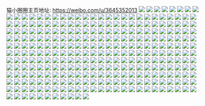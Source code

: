 猫小圈圈主页地址: https://weibo.com/u/3645352013 
![](https://wx4.sinaimg.cn/mw2000/d947a84dly1h9iunsws8uj20o615mnaz.jpg) 
![](https://wx4.sinaimg.cn/mw2000/d947a84dly1h9iunudb94j20oq1544ec.jpg) 
![](https://wx4.sinaimg.cn/mw2000/d947a84dly1h9iunvi954j20oa15ddt2.jpg) 
![](https://wx4.sinaimg.cn/mw2000/d947a84dly1h9dzi9q1jyj21sc2ds4qp.jpg) 
![](https://wx4.sinaimg.cn/mw2000/d947a84dly1h9dzi5typuj21sc2ds4qp.jpg) 
![](https://wx4.sinaimg.cn/mw2000/d947a84dly1h9dzidb46uj21sc2ds4qp.jpg) 
![](https://wx4.sinaimg.cn/mw2000/d947a84dgy1h87584a1drj20u0140ten.jpg) 
![](https://wx4.sinaimg.cn/mw2000/d947a84dgy1h8758535hyj20u0140q71.jpg) 
![](https://wx4.sinaimg.cn/mw2000/d947a84dgy1h7yuftxmdrj21o02804qp.jpg) 
![](https://wx4.sinaimg.cn/mw2000/d947a84dgy1h7gqihyr4wj20js14241u.jpg) 
![](https://wx4.sinaimg.cn/mw2000/d947a84dgy1h7gqihgbh3j20wi1uaahm.jpg) 
![](https://wx4.sinaimg.cn/mw2000/d947a84dgy1h6ay8d41paj21w82kdqkh.jpg) 
![](https://wx4.sinaimg.cn/mw2000/d947a84dgy1h6ay8cimmlj213p1kwgxd.jpg) 
![](https://wx4.sinaimg.cn/mw2000/d947a84dly1h4ukkch0qzj20u00cwabg.jpg) 
![](https://wx4.sinaimg.cn/mw2000/d947a84dly1h4pxyy7gxij22c02c0u0x.jpg) 
![](https://wx4.sinaimg.cn/mw2000/d947a84dly1h4pxyzuhffj22tc240b29.jpg) 
![](https://wx4.sinaimg.cn/mw2000/d947a84dly1h4pxz154qrj20j60i00ud.jpg) 
![](https://wx4.sinaimg.cn/mw2000/d947a84dly1h43iu4a7tyj21le223qrm.jpg) 
![](https://wx4.sinaimg.cn/mw2000/d947a84dly1h43iu5xkl4j21nw2614mx.jpg) 
![](https://wx4.sinaimg.cn/mw2000/d947a84dly1h43iu87qxoj21m0270hdf.jpg) 
![](https://wx4.sinaimg.cn/mw2000/d947a84dly1h3xw8qeo2sj217c1hw7lj.jpg) 
![](https://wx4.sinaimg.cn/mw2000/d947a84dly1h3xw8qxkgrj218q1kwk2l.jpg) 
![](https://wx4.sinaimg.cn/mw2000/d947a84dgy1h2zv5u0u8wj20u014079t.jpg) 
![](https://wx4.sinaimg.cn/mw2000/d947a84dgy1h2zv5sbox4j20u014079i.jpg) 
![](https://wx4.sinaimg.cn/mw2000/d947a84dgy1h24tmjbze5j21qr2ci4ix.jpg) 
![](https://wx4.sinaimg.cn/mw2000/d947a84dgy1h24tmqg1ivj21rb2904qp.jpg) 
![](https://wx4.sinaimg.cn/mw2000/d947a84dgy1h16n2oirnbj20sg0sg74o.jpg) 
![](https://wx4.sinaimg.cn/mw2000/d947a84dgy1h16n2pgkd9j21bw19b492.jpg) 
![](https://wx4.sinaimg.cn/mw2000/d947a84dgy1h16n2o1ygtj21qq2q8qv6.jpg) 
![](https://wx4.sinaimg.cn/mw2000/d947a84dgy1h0lbap2w4uj20u0140gwg.jpg) 
![](https://wx4.sinaimg.cn/mw2000/d947a84dgy1h0lbankdk1j20u012r451.jpg) 
![](https://wx4.sinaimg.cn/mw2000/d947a84dgy1h0lbaqjzrtj20u0140tiz.jpg) 
![](https://wx4.sinaimg.cn/mw2000/d947a84dgy1h0lbaru8hoj20u01407da.jpg) 
![](https://wx4.sinaimg.cn/mw2000/d947a84dgy1h0lbatdvboj20u0141qcz.jpg) 
![](https://wx4.sinaimg.cn/mw2000/d947a84dgy1h0iz2i8eavj20u0147aem.jpg) 
![](https://wx4.sinaimg.cn/mw2000/d947a84dgy1h0iz2j6tbwj21400u0afo.jpg) 
![](https://wx4.sinaimg.cn/mw2000/d947a84dgy1h0iz2k0z63j20u0140afp.jpg) 
![](https://wx4.sinaimg.cn/mw2000/d947a84dgy1h0iz2kpwidj20u014ywje.jpg) 
![](https://wx4.sinaimg.cn/mw2000/d947a84dgy1h0hqn0am20j20u0140n30.jpg) 
![](https://wx4.sinaimg.cn/mw2000/d947a84dgy1h0hqmz0tm7j20u013zgy7.jpg) 
![](https://wx4.sinaimg.cn/mw2000/d947a84dgy1h0hqn1kamej20u015ejze.jpg) 
![](https://wx4.sinaimg.cn/mw2000/d947a84dgy1h0hqn5gtbaj20u0140128.jpg) 
![](https://wx4.sinaimg.cn/mw2000/d947a84dgy1h0hqnkpk41j20u014eth6.jpg) 
![](https://wx4.sinaimg.cn/mw2000/d947a84dgy1h0hqnn98tjj20m10upwkx.jpg) 
![](https://wx4.sinaimg.cn/mw2000/d947a84dgy1h0c9p40i0jj20u00u0gpz.jpg) 
![](https://wx4.sinaimg.cn/mw2000/d947a84dgy1h0c9p4n1iwj20u00u0n1x.jpg) 
![](https://wx4.sinaimg.cn/mw2000/d947a84dgy1h0c9p5etvoj20u00u0q84.jpg) 
![](https://wx4.sinaimg.cn/mw2000/d947a84dgy1h0c9p3c204j20u012610w.jpg) 
![](https://wx4.sinaimg.cn/mw2000/d947a84dgy1h0c9p604nzj20sg0sgju0.jpg) 
![](https://wx4.sinaimg.cn/mw2000/d947a84dgy1h0c9p70hxoj20u01hctft.jpg) 
![](https://wx4.sinaimg.cn/mw2000/d947a84dgy1h0aagpv2u4j21sc2dsx6p.jpg) 
![](https://wx4.sinaimg.cn/mw2000/d947a84dgy1h0aah4c7hsj226d2whx6p.jpg) 
![](https://wx4.sinaimg.cn/mw2000/d947a84dgy1h0aahdvkevj21qu2bshdt.jpg) 
![](https://wx4.sinaimg.cn/mw2000/d947a84dgy1h0aaglkcuaj21pg1pg7wh.jpg) 
![](https://wx4.sinaimg.cn/mw2000/d947a84dgy1h0aaszl27sj21qr2ovkjl.jpg) 
![](https://wx4.sinaimg.cn/mw2000/d947a84dgy1h0aass9yysj20lz0lzadq.jpg) 
![](https://wx4.sinaimg.cn/mw2000/d947a84dgy1h060ok7r16j223t2ns1kx.jpg) 
![](https://wx4.sinaimg.cn/mw2000/d947a84dgy1h060on5gr2j22c0340u0x.jpg) 
![](https://wx4.sinaimg.cn/mw2000/d947a84dgy1gztocm634nj22c0340kjl.jpg) 
![](https://wx4.sinaimg.cn/mw2000/d947a84dgy1gztocna8cgj21sc2dsk93.jpg) 
![](https://wx4.sinaimg.cn/mw2000/d947a84dgy1gztocp92rlj22c0340u0x.jpg) 
![](https://wx4.sinaimg.cn/mw2000/d947a84dgy1gztocqhqfcj21as1as4jn.jpg) 
![](https://wx4.sinaimg.cn/mw2000/d947a84dgy1gztocrirjtj2225225e70.jpg) 
![](https://wx4.sinaimg.cn/mw2000/d947a84dgy1gztockrl3xj20zg0zgnd4.jpg) 
![](https://wx4.sinaimg.cn/mw2000/d947a84dly1gz0igo0cb7j22c0340u0x.jpg) 
![](https://wx4.sinaimg.cn/mw2000/d947a84dly1gz0igmee1nj22c0340hdu.jpg) 
![](https://wx4.sinaimg.cn/mw2000/d947a84dly1gz0igpwgskj22c03404qq.jpg) 
![](https://wx4.sinaimg.cn/mw2000/d947a84dly1gz0igqik2oj20vs12m17w.jpg) 
![](https://wx4.sinaimg.cn/mw2000/d947a84dly1gz0igra6xtj20w618fn69.jpg) 
![](https://wx4.sinaimg.cn/mw2000/d947a84dly1gz0igrxcsgj20wi1dq4ba.jpg) 
![](https://wx4.sinaimg.cn/mw2000/d947a84dly1gyeptiiivij20ee0dht9x.jpg) 
![](https://wx4.sinaimg.cn/mw2000/d947a84dly1gyeptszyfyj20wi1yce3p.jpg) 
![](https://wx4.sinaimg.cn/mw2000/d947a84dly1gy96admbg1j21sc1schdt.jpg) 
![](https://wx4.sinaimg.cn/mw2000/d947a84dgy1gxmwekxav3j21nl25y4qq.jpg) 
![](https://wx4.sinaimg.cn/mw2000/d947a84dgy1gxmwfe3xgjj21v42v2hdu.jpg) 
![](https://wx4.sinaimg.cn/mw2000/d947a84dgy1gxmwfijvyfj21ar1qckib.jpg) 
![](https://wx4.sinaimg.cn/mw2000/d947a84dgy1gxmwed3dqsj213c1gg1k5.jpg) 
![](https://wx4.sinaimg.cn/mw2000/d947a84dgy1gxmwft2ulaj224t2uf7wi.jpg) 
![](https://wx4.sinaimg.cn/mw2000/d947a84dgy1gwzu0r85k8j22c0340b2a.jpg) 
![](https://wx4.sinaimg.cn/mw2000/d947a84dgy1gwzu23t1bmj22av32g7wi.jpg) 
![](https://wx4.sinaimg.cn/mw2000/d947a84dgy1gwzu0tub1xj216o1kw7os.jpg) 
![](https://wx4.sinaimg.cn/mw2000/d947a84dgy1gwzu0vm3vtj20si10mdqw.jpg) 
![](https://wx4.sinaimg.cn/mw2000/d947a84dgy1gwzu0j5oawj21bx1u31kx.jpg) 
![](https://wx4.sinaimg.cn/mw2000/d947a84dgy1gwzu12juryj22c03401ky.jpg) 
![](https://wx4.sinaimg.cn/mw2000/d947a84dgy1gw03m43q4xj20u00u0q9i.jpg) 
![](https://wx4.sinaimg.cn/mw2000/d947a84dgy1gw03m587hlj20u01657ar.jpg) 
![](https://wx4.sinaimg.cn/mw2000/d947a84dgy1gw03m63282j20u00uo0w5.jpg) 
![](https://wx4.sinaimg.cn/mw2000/d947a84dgy1gw03m7f9ddj20u0140agf.jpg) 
![](https://wx4.sinaimg.cn/mw2000/d947a84dgy1gw03m8hiy3j20u00u0n1t.jpg) 
![](https://wx4.sinaimg.cn/mw2000/003YHwAdgy1gvqrfxvpkij60u01407ch02.jpg) 
![](https://wx4.sinaimg.cn/mw2000/003YHwAdgy1gvqrgw5hesj60mi0u077u02.jpg) 
![](https://wx4.sinaimg.cn/mw2000/003YHwAdgy1gvqrg27rekj60ql0llact02.jpg) 
![](https://wx4.sinaimg.cn/mw2000/003YHwAdgy1gvqrg4aybnj60u0140qbr02.jpg) 
![](https://wx4.sinaimg.cn/mw2000/003YHwAdgy1gvqrg1bd78j60u019f45d02.jpg) 
![](https://wx4.sinaimg.cn/mw2000/003YHwAdgy1gvqrg6u8djj60u0140qdm02.jpg) 
![](https://wx4.sinaimg.cn/mw2000/003YHwAdgy1gvqrgq2n7sj60cb05ijrp02.jpg) 
![](https://wx4.sinaimg.cn/mw2000/003YHwAdgy1gvqrgn457rj60u00u0wn402.jpg) 
![](https://wx4.sinaimg.cn/mw2000/003YHwAdgy1gvqrgpfjb0j60u014010a02.jpg) 
![](https://wx4.sinaimg.cn/mw2000/003YHwAdgy1gvkykogivoj62c03404qq02.jpg) 
![](https://wx4.sinaimg.cn/mw2000/003YHwAdgy1gvkykxlm1cj62c03401ky02.jpg) 
![](https://wx4.sinaimg.cn/mw2000/003YHwAdgy1gvaitxb6jfj62c0340qv502.jpg) 
![](https://wx4.sinaimg.cn/mw2000/003YHwAdgy1gvaitmyddej62c0340kjm02.jpg) 
![](https://wx4.sinaimg.cn/mw2000/003YHwAdgy1gvaiuagydgj62c0340e8302.jpg) 
![](https://wx4.sinaimg.cn/mw2000/003YHwAdgy1gvaiukdxj6j625e2slhdu02.jpg) 
![](https://wx4.sinaimg.cn/mw2000/003YHwAdgy1gvaiuusgufj61k922anpd02.jpg) 
![](https://wx4.sinaimg.cn/mw2000/003YHwAdgy1gvaiunnjcvj613f1iktrq02.jpg) 
![](https://wx4.sinaimg.cn/mw2000/003YHwAdgy1guma9q35g4j60u014y7eb02.jpg) 
![](https://wx4.sinaimg.cn/mw2000/003YHwAdgy1guma9kwvepj60u0140n1y02.jpg) 
![](https://wx4.sinaimg.cn/mw2000/003YHwAdgy1guma9sqcscj60u015ntcy02.jpg) 
![](https://wx4.sinaimg.cn/mw2000/003YHwAdgy1guma9wbn48j60u013nwkj02.jpg) 
![](https://wx4.sinaimg.cn/mw2000/003YHwAdgy1gumaa6232fj60u0140dm102.jpg) 
![](https://wx4.sinaimg.cn/mw2000/003YHwAdgy1gugpn7hkf5j60u015r7c202.jpg) 
![](https://wx4.sinaimg.cn/mw2000/003YHwAdgy1gugpn74d7ij60u00y743y02.jpg) 
![](https://wx4.sinaimg.cn/mw2000/003YHwAdgy1gufec2weozj60u00vxjuk02.jpg) 
![](https://wx4.sinaimg.cn/mw2000/003YHwAdgy1gufec3dwabj60u013qadj02.jpg) 
![](https://wx4.sinaimg.cn/mw2000/003YHwAdgy1gufec41rfwj60u00uv7a202.jpg) 
![](https://wx4.sinaimg.cn/mw2000/003YHwAdgy1gufec4tfoij60u01407br02.jpg) 
![](https://wx4.sinaimg.cn/mw2000/003YHwAdgy1gufec2d4bqj60u0140n6102.jpg) 
![](https://wx4.sinaimg.cn/mw2000/003YHwAdly1gu1jmg75hfj61fy254hdt02.jpg) 
![](https://wx4.sinaimg.cn/mw2000/003YHwAdly1gu1jmi9xqpj61k727ze8102.jpg) 
![](https://wx4.sinaimg.cn/mw2000/003YHwAdly1gu1jmitf5mj60u0149qdw02.jpg) 
![](https://wx4.sinaimg.cn/mw2000/003YHwAdly1gtulmqd6pgj62c0340e8302.jpg) 
![](https://wx4.sinaimg.cn/mw2000/003YHwAdly1gtulmwpwi7j62c03401ky02.jpg) 
![](https://wx4.sinaimg.cn/mw2000/003YHwAdly1gtulmrefizj60rs119n5602.jpg) 
![](https://wx4.sinaimg.cn/mw2000/003YHwAdly1gtulmjvjitj60wi15i47s02.jpg) 
![](https://wx4.sinaimg.cn/mw2000/003YHwAdly1gtnneqtnpgj619h19he4902.jpg) 
![](https://wx4.sinaimg.cn/mw2000/003YHwAdly1gtnnetkwy3j61472tunpd02.jpg) 
![](https://wx4.sinaimg.cn/mw2000/003YHwAdly1gtnnerqqzbj61f81f81ap02.jpg) 
![](https://wx4.sinaimg.cn/mw2000/003YHwAdly1gtnnevwwe3j62192p67wi02.jpg) 
![](https://wx4.sinaimg.cn/mw2000/003YHwAdly1gtnnezonugj61nx1pokf502.jpg) 
![](https://wx4.sinaimg.cn/mw2000/003YHwAdly1gtnney2bvhj61uw2jnhdt02.jpg) 
![](https://wx4.sinaimg.cn/mw2000/003YHwAdly1gtnnf2jlq5j61de2mpx6p02.jpg) 
![](https://wx4.sinaimg.cn/mw2000/003YHwAdly1gtnnf44h5ij62c02c0npd02.jpg) 
![](https://wx4.sinaimg.cn/mw2000/003YHwAdly1gtnnf6385zj61sw1tg1kx02.jpg) 
![](https://wx4.sinaimg.cn/mw2000/d947a84dly1gsraf19xm8j21li1q6e81.jpg) 
![](https://wx4.sinaimg.cn/mw2000/d947a84dly1gsrafv89cuj22c033z7wi.jpg) 
![](https://wx4.sinaimg.cn/mw2000/d947a84dly1gsrag97npvj22c03407wi.jpg) 
![](https://wx4.sinaimg.cn/mw2000/d947a84dly1gsraew5zuuj22bk2p1kjm.jpg) 
![](https://wx4.sinaimg.cn/mw2000/d947a84dly1gsp1u3lns8j22c0335qv6.jpg) 
![](https://wx4.sinaimg.cn/mw2000/d947a84dly1gsp1txgtyjj224r2q14qq.jpg) 
![](https://wx4.sinaimg.cn/mw2000/d947a84dly1gsp1u7m3blj22bz2q84qq.jpg) 
![](https://wx4.sinaimg.cn/mw2000/d947a84dly1gsp1ub82opj22c02zn7wi.jpg) 
![](https://wx4.sinaimg.cn/mw2000/d947a84dly1gsp1ustycjj20qo0qomxl.jpg) 
![](https://wx4.sinaimg.cn/mw2000/d947a84dly1gsp1tsrqbwj22c033zhdu.jpg) 
![](https://wx4.sinaimg.cn/mw2000/d947a84dly1gsp1ugv0foj22c0335kjm.jpg) 
![](https://wx4.sinaimg.cn/mw2000/d947a84dly1gsp1umsxjnj22542zdkjn.jpg) 
![](https://wx4.sinaimg.cn/mw2000/d947a84dly1gsp1usdvu4j22c02z4kjm.jpg) 
![](https://wx4.sinaimg.cn/mw2000/d947a84dgy1gs2viku6pyj22c03401l4.jpg) 
![](https://wx4.sinaimg.cn/mw2000/d947a84dgy1gs2viofxfwj20u00jhtan.jpg) 
![](https://wx4.sinaimg.cn/mw2000/d947a84dgy1gs2vim5zk2j21bq1zlty4.jpg) 
![](https://wx4.sinaimg.cn/mw2000/d947a84dgy1gs2vilm96hj21400u0q9w.jpg) 
![](https://wx4.sinaimg.cn/mw2000/d947a84dgy1gs2viilavjj22c02uoqv8.jpg) 
![](https://wx4.sinaimg.cn/mw2000/d947a84dgy1gs2vimzm83j22y327kkjl.jpg) 
![](https://wx4.sinaimg.cn/mw2000/d947a84dgy1gs1jyzbn2tj22c033zb2g.jpg) 
![](https://wx4.sinaimg.cn/mw2000/d947a84dgy1gs1jz9bbhpj22c033z1l2.jpg) 
![](https://wx4.sinaimg.cn/mw2000/d947a84dgy1gs1jzi57b3j22c0340e85.jpg) 
![](https://wx4.sinaimg.cn/mw2000/d947a84dgy1gs1jzv876kj22c0340e88.jpg) 
![](https://wx4.sinaimg.cn/mw2000/d947a84dgy1gs1k0a1ennj22c02c04qp.jpg) 
![](https://wx4.sinaimg.cn/mw2000/d947a84dgy1gs1jymeoeij22ap31ie87.jpg) 
![](https://wx4.sinaimg.cn/mw2000/d947a84dgy1gs1k07gqwuj22bz32whdz.jpg) 
![](https://wx4.sinaimg.cn/mw2000/d947a84dgy1gs1k0x3dwbj22c033zhdy.jpg) 
![](https://wx4.sinaimg.cn/mw2000/d947a84dgy1gs1k0lmjw4j22c033zqva.jpg) 
![](https://wx4.sinaimg.cn/mw2000/d947a84dgy1grk8jrqhpqj22801o0hdw.jpg) 
![](https://wx4.sinaimg.cn/mw2000/d947a84dgy1grk8jwxeosj21o0280x6s.jpg) 
![](https://wx4.sinaimg.cn/mw2000/d947a84dgy1grk8jyh5pgj20u01404qp.jpg) 
![](https://wx4.sinaimg.cn/mw2000/d947a84dgy1grb8uqiussj22c02c0b2d.jpg) 
![](https://wx4.sinaimg.cn/mw2000/d947a84dgy1grb8uhkyjfj22c02c01l4.jpg) 
![](https://wx4.sinaimg.cn/mw2000/d947a84dgy1gqjbzn3l7pj22c02c0qbh.jpg) 
![](https://wx4.sinaimg.cn/mw2000/d947a84dgy1gqjbzs6yd6j223d24te82.jpg) 
![](https://wx4.sinaimg.cn/mw2000/d947a84dgy1gqjc02dtccj22c0340hdy.jpg) 
![](https://wx4.sinaimg.cn/mw2000/d947a84dgy1gqefwrn1kzj21n81o0qv7.jpg) 
![](https://wx4.sinaimg.cn/mw2000/d947a84dgy1gqefwwf4p2j21sc1scx6q.jpg) 
![](https://wx4.sinaimg.cn/mw2000/d947a84dgy1gqefx2q9bbj22c02c0u0z.jpg) 
![](https://wx4.sinaimg.cn/mw2000/d947a84dgy1gqefx9w1s4j22av2ave84.jpg) 
![](https://wx4.sinaimg.cn/mw2000/d947a84dgy1gqefxi9dwej22c02c0e85.jpg) 
![](https://wx4.sinaimg.cn/mw2000/d947a84dgy1gqefxjh57sj22c02c04bw.jpg) 
![](https://wx4.sinaimg.cn/mw2000/d947a84dgy1gq954rdevjj22ao2ao7wk.jpg) 
![](https://wx4.sinaimg.cn/mw2000/d947a84dgy1gq954wwvkxj2212212npe.jpg) 
![](https://wx4.sinaimg.cn/mw2000/d947a84dgy1gq955fdtexj22aw2awkjq.jpg) 
![](https://wx4.sinaimg.cn/mw2000/d947a84dgy1gq9554j1uuj22c02c0e84.jpg) 
![](https://wx4.sinaimg.cn/mw2000/d947a84dgy1gq955nosh3j22c02c0x6s.jpg) 
![](https://wx4.sinaimg.cn/mw2000/d947a84dgy1gq955w58g6j22c02c01l1.jpg) 
![](https://wx4.sinaimg.cn/mw2000/d947a84dgy1gq956ctxz8j223ucn0he2.jpg) 
![](https://wx4.sinaimg.cn/mw2000/d947a84dgy1gq956hf6zdj22c02c0qv5.jpg) 
![](https://wx4.sinaimg.cn/mw2000/d947a84dgy1gq956pgw70j228d28dqv8.jpg) 
![](https://wx4.sinaimg.cn/mw2000/d947a84dgy1gq2wshiftwj21mn1mnnpe.jpg) 
![](https://wx4.sinaimg.cn/mw2000/d947a84dgy1gq2wsjkyrfj21931934qp.jpg) 
![](https://wx4.sinaimg.cn/mw2000/d947a84dgy1gq2wsm3ng9j21by1bye81.jpg) 
![](https://wx4.sinaimg.cn/mw2000/d947a84dgy1gq2wstdp0hj2251251hdw.jpg) 
![](https://wx4.sinaimg.cn/mw2000/d947a84dgy1gq2wszpluxj21o01o0kjn.jpg) 
![](https://wx4.sinaimg.cn/mw2000/d947a84dgy1gpzs84az0bj21hc1hctnv.jpg) 
![](https://wx4.sinaimg.cn/mw2000/d947a84dgy1gpyjroln5hj21o0280qv8.jpg) 
![](https://wx4.sinaimg.cn/mw2000/d947a84dgy1gpyjrp8m1mj20u00u0wi6.jpg) 
![](https://wx4.sinaimg.cn/mw2000/d947a84dgy1gpyjrt0pq2j223w2knu0z.jpg) 
![](https://wx4.sinaimg.cn/mw2000/d947a84dgy1gpyjrl8ei6j21rk2gnhdx.jpg) 
![](https://wx4.sinaimg.cn/mw2000/d947a84dgy1gpyjrv0j99j22c02c0qv5.jpg) 
![](https://wx4.sinaimg.cn/mw2000/d947a84dgy1gpyjryy58dj21k71k7u0y.jpg) 
![](https://wx4.sinaimg.cn/mw2000/d947a84dgy1gpqly3ll7pj20vc1qo49g.jpg) 
![](https://wx4.sinaimg.cn/mw2000/d947a84dgy1gpqly8hbpjj21gn1y7u0y.jpg) 
![](https://wx4.sinaimg.cn/mw2000/d947a84dgy1gpqlyfuf52j21o01o01l0.jpg) 
![](https://wx4.sinaimg.cn/mw2000/d947a84dgy1gpqlylqdxuj21it1nzkjn.jpg) 
![](https://wx4.sinaimg.cn/mw2000/d947a84dgy1gpqly2kv1kj225k25kx6q.jpg) 
![](https://wx4.sinaimg.cn/mw2000/d947a84dgy1gpbn2k214uj20u00u0wpp.jpg) 
![](https://wx4.sinaimg.cn/mw2000/d947a84dgy1gpbn2jk62aj20u00u0dpa.jpg) 
![](https://wx4.sinaimg.cn/mw2000/d947a84dgy1gpbn2komqej20u00u0aht.jpg) 
![](https://wx4.sinaimg.cn/mw2000/d947a84dgy1gpbn2l8rm8j20u00u010z.jpg) 
![](https://wx4.sinaimg.cn/mw2000/d947a84dgy1gpbn2lue6pj20u00u013b.jpg) 
![](https://wx4.sinaimg.cn/mw2000/d947a84dgy1gp17eaieu8j21o0280npd.jpg) 
![](https://wx4.sinaimg.cn/mw2000/d947a84dgy1gp17e1wwv1j21we2p8u0x.jpg) 
![](https://wx4.sinaimg.cn/mw2000/d947a84dgy1gp054lgl21j21400u0jx4.jpg) 
![](https://wx4.sinaimg.cn/mw2000/d947a84dgy1gp054jupzrj22c0340npd.jpg) 
![](https://wx4.sinaimg.cn/mw2000/d947a84dgy1gp054rviv6j23402c0e82.jpg) 
![](https://wx4.sinaimg.cn/mw2000/d947a84dgy1gp054wl50yj21o0280e82.jpg) 
![](https://wx4.sinaimg.cn/mw2000/d947a84dgy1gov7zef633j22c03404qp.jpg) 
![](https://wx4.sinaimg.cn/mw2000/d947a84dgy1gov7zufa98j22c03407wh.jpg) 
![](https://wx4.sinaimg.cn/mw2000/d947a84dgy1gov7zjoqjmj22c03401ky.jpg) 
![](https://wx4.sinaimg.cn/mw2000/d947a84dgy1gov7zqz45rj22c0340u0y.jpg) 
![](https://wx4.sinaimg.cn/mw2000/d947a84dgy1gosxpvoz0lj21ek1wbh7z.jpg) 
![](https://wx4.sinaimg.cn/mw2000/d947a84dgy1gosxpyhoumj21hl22h1kx.jpg) 
![](https://wx4.sinaimg.cn/mw2000/d947a84dgy1gosxq3ijcgj21o0280hdt.jpg) 
![](https://wx4.sinaimg.cn/mw2000/d947a84dgy1gosxq8yk4cj21mi2301ky.jpg) 
![](https://wx4.sinaimg.cn/mw2000/d947a84dgy1gosxptg80bj21w01o0x6q.jpg) 
![](https://wx4.sinaimg.cn/mw2000/d947a84dgy1gosxqd26i6j21jo230kjl.jpg) 
![](https://wx4.sinaimg.cn/mw2000/d947a84dly1goo1dxrol1j22c03401ky.jpg) 
![](https://wx4.sinaimg.cn/mw2000/d947a84dly1goo1e1yaefj22c0340u0y.jpg) 
![](https://wx4.sinaimg.cn/mw2000/d947a84dly1goo1e40bthj21o0280u0x.jpg) 
![](https://wx4.sinaimg.cn/mw2000/d947a84dgy1goidsineynj21t13bu4qp.jpg) 
![](https://wx4.sinaimg.cn/mw2000/d947a84dgy1gofy9lm5a4j21400u0gty.jpg) 
![](https://wx4.sinaimg.cn/mw2000/d947a84dgy1gochg6g3w4j20u00u0q7r.jpg) 
![](https://wx4.sinaimg.cn/mw2000/d947a84dgy1gochg73ekxj20u00u0wno.jpg) 
![](https://wx4.sinaimg.cn/mw2000/d947a84dgy1gochg5ywvcj20u0109qc6.jpg) 
![](https://wx4.sinaimg.cn/mw2000/d947a84dgy1gml61pi5h5j20u01400wt.jpg) 
![](https://wx4.sinaimg.cn/mw2000/d947a84dgy1gml61qr72yj21400u00zn.jpg) 
![](https://wx4.sinaimg.cn/mw2000/d947a84dgy1gl9nmtt09fj20u00qowhs.jpg) 
![](https://wx4.sinaimg.cn/mw2000/d947a84dgy1gkma8ttdawj20u00u0gqy.jpg) 
![](https://wx4.sinaimg.cn/mw2000/d947a84dgy1gkma8r12qvj20u00u0792.jpg) 
![](https://wx4.sinaimg.cn/mw2000/d947a84dgy1gkma8rujk2j20u00u0mym.jpg) 
![](https://wx4.sinaimg.cn/mw2000/d947a84dgy1gkma8swhboj20u00u0adt.jpg) 
![](https://wx4.sinaimg.cn/mw2000/d947a84dgy1gkma8up65wj20u00u0780.jpg) 
![](https://wx4.sinaimg.cn/mw2000/d947a84dgy1gkjwszjd7fj20u014046i.jpg) 
![](https://wx4.sinaimg.cn/mw2000/d947a84dgy1gkjwt17rjzj20u0140n5z.jpg) 
![](https://wx4.sinaimg.cn/mw2000/d947a84dgy1gkjwtoomeij20u0140gpl.jpg) 
![](https://wx4.sinaimg.cn/mw2000/d947a84dgy1gka1xiesepj20u00u0afy.jpg) 
![](https://wx4.sinaimg.cn/mw2000/d947a84dgy1gka1xjk4hrj20u014qn3k.jpg) 
![](https://wx4.sinaimg.cn/mw2000/d947a84dgy1gka1xkizccj20u00u0aez.jpg) 
![](https://wx4.sinaimg.cn/mw2000/d947a84dgy1gka1xlfjgtj20u00u0449.jpg) 
![](https://wx4.sinaimg.cn/mw2000/d947a84dgy1gka1xy99k0j20u0140q8h.jpg) 
![](https://wx4.sinaimg.cn/mw2000/d947a84dgy1gjzsafn57nj20u025otq1.jpg) 
![](https://wx4.sinaimg.cn/mw2000/d947a84dgy1gjzsaheaimj20u01rq17y.jpg) 
![](https://wx4.sinaimg.cn/mw2000/d947a84dgy1gjzsaiiubuj20u0190ah5.jpg) 
![](https://wx4.sinaimg.cn/mw2000/d947a84dgy1gjzsaj7rbdj20u00ykgp7.jpg) 
![](https://wx4.sinaimg.cn/mw2000/d947a84dgy1gjzsak9b9mj20u01a1qa9.jpg) 
![](https://wx4.sinaimg.cn/mw2000/d947a84dgy1gjzsal8jpzj20u00u0dks.jpg) 
![](https://wx4.sinaimg.cn/mw2000/d947a84dgy1gjxeprsbvlj20u014047i.jpg) 
![](https://wx4.sinaimg.cn/mw2000/d947a84dgy1gjxept8sosj21480u0afq.jpg) 
![](https://wx4.sinaimg.cn/mw2000/d947a84dgy1gjxepuegnbj20u0190n3l.jpg) 
![](https://wx4.sinaimg.cn/mw2000/d947a84dgy1gjlu90duolj20u00u0jzk.jpg) 
![](https://wx4.sinaimg.cn/mw2000/d947a84dgy1gjlu91ermgj20u0140gqx.jpg) 
![](https://wx4.sinaimg.cn/mw2000/d947a84dgy1gjlu92v91dj20u00u0tag.jpg) 
![](https://wx4.sinaimg.cn/mw2000/d947a84dgy1gjjjf4cj7pj20u0140aec.jpg) 
![](https://wx4.sinaimg.cn/mw2000/d947a84dgy1gjjjgwuyc3j20qo0fwn07.jpg) 
![](https://wx4.sinaimg.cn/mw2000/d947a84dgy1gjjjf6ibb8j20u0140jwg.jpg) 
![](https://wx4.sinaimg.cn/mw2000/d947a84dgy1gjjjf7e7c9j20u00u0tdl.jpg) 
![](https://wx4.sinaimg.cn/mw2000/d947a84dgy1gjab7ybjm5j20u014jq7m.jpg) 
![](https://wx4.sinaimg.cn/mw2000/d947a84dgy1gj672hcc5tj20u00u07cv.jpg) 
![](https://wx4.sinaimg.cn/mw2000/d947a84dgy1gj30wlblomj20u0100tbi.jpg) 
![](https://wx4.sinaimg.cn/mw2000/d947a84dgy1gj273483q9j21400u00xq.jpg) 
![](https://wx4.sinaimg.cn/mw2000/d947a84dgy1gj0wplwe2sj20u0154n42.jpg) 
![](https://wx4.sinaimg.cn/mw2000/d947a84dgy1gj0wpn8i5qj20u00u0dol.jpg) 
![](https://wx4.sinaimg.cn/mw2000/d947a84dgy1gj0wpnzybej20ut0u0wix.jpg) 
![](https://wx4.sinaimg.cn/mw2000/d947a84dgy1gixny5tr5tj20fy0eqt9l.jpg) 
![](https://wx4.sinaimg.cn/mw2000/d947a84dgy1gilvwvyfllj20wx0u0jve.jpg) 
![](https://wx4.sinaimg.cn/mw2000/d947a84dgy1gikvgugjqpj20u01o4qaq.jpg) 
![](https://wx4.sinaimg.cn/mw2000/d947a84dgy1gikvgx17cwj20u01gc0ze.jpg) 
![](https://wx4.sinaimg.cn/mw2000/d947a84dgy1gikvh2vsabj20u01ooq9p.jpg) 
![](https://wx4.sinaimg.cn/mw2000/d947a84dgy1gikvh5ak9qj20qm0pft9q.jpg) 
![](https://wx4.sinaimg.cn/mw2000/d947a84dgy1gijswxk0lsj20u01t0wjx.jpg) 
![](https://wx4.sinaimg.cn/mw2000/d947a84dgy1gijswy7rpxj20u013mdm3.jpg) 
![](https://wx4.sinaimg.cn/mw2000/d947a84dgy1gihajnvs29j21400u0q8u.jpg) 
![](https://wx4.sinaimg.cn/mw2000/d947a84dgy1gihajoj7o7j20py0ridjo.jpg) 
![](https://wx4.sinaimg.cn/mw2000/d947a84dgy1gihajpkp8oj20u0140tdy.jpg) 
![](https://wx4.sinaimg.cn/mw2000/d947a84dgy1gihajqchrgj20u015c4aa.jpg) 
![](https://wx4.sinaimg.cn/mw2000/d947a84dly1gh1i8swonyj20u00u0q5c.jpg) 
![](https://wx4.sinaimg.cn/mw2000/d947a84dly1gh1i8t8vacj20u0140wk3.jpg) 
![](https://wx4.sinaimg.cn/mw2000/d947a84dly1gh1i8tirzxj20u00u0q9t.jpg) 
![](https://wx4.sinaimg.cn/mw2000/d947a84dly1gh1i8u3x63j21400u0jzj.jpg) 
![](https://wx4.sinaimg.cn/mw2000/d947a84dly1gh1i8udptqj20u00voady.jpg) 
![](https://wx4.sinaimg.cn/mw2000/d947a84dly1ggxudcd4icj20rq0w1adq.jpg) 
![](https://wx4.sinaimg.cn/mw2000/d947a84dly1ggk1cscipgj20u013f77z.jpg) 
![](https://wx4.sinaimg.cn/mw2000/d947a84dly1gghk8r1a2qj20d10d1jro.jpg) 
![](https://wx4.sinaimg.cn/mw2000/d947a84dly1gghk8rpl9uj20bo0bodg0.jpg) 
![](https://wx4.sinaimg.cn/mw2000/d947a84dly1ggglasusifj21400u0n0o.jpg) 
![](https://wx4.sinaimg.cn/mw2000/d947a84dly1ggglat6hkpj20ie0i10ts.jpg) 
![](https://wx4.sinaimg.cn/mw2000/d947a84dly1ggg76dml1nj20u0140n28.jpg) 
